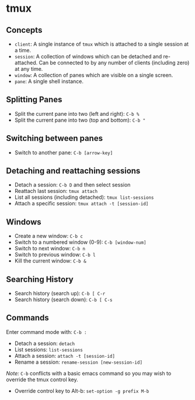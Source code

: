 # tmux

## Concepts

- `client`: A single instance of `tmux` which is attached to a single session at a time.
- `session`: A collection of windows which can be detached and re-attached. Can be connected to by any number of clients (including zero) at any time.
- `window`: A collection of panes which are visible on a single screen.
- `pane`: A single shell instance.

## Splitting Panes

- Split the current pane into two (left and right): `C-b %`
- Split the current pane into two (top and bottom): `C-b "`

## Switching between panes

- Switch to another pane: `C-b [arrow-key]`

## Detaching and reattaching sessions

- Detach a session: `C-b D` and then select session
- Reattach last session: `tmux attach`
- List all sessions (including detached): `tmux list-sessions`
- Attach a specific session: `tmux attach -t [session-id]`

## Windows

- Create a new window: `C-b c`
- Switch to a numbered window (0-9): `C-b [window-num]`
- Switch to next window: `C-b n`
- Switch to previous window: `C-b l`
- Kill the current window: `C-b &`

## Searching History

- Search history (search up): `C-b [ C-r`
- Search history (search down): `C-b [ C-s`

## Commands

Enter command mode with: `C-b :`

- Detach a session: `detach`
- List sessions: `list-sessions`
- Attach a session: `attach -t [session-id]`
- Rename a session: `rename-session [new-session-id]`

*Note:* `C-b` conflicts with a basic emacs command so you may wish to override the tmux control key.

- Override control key to Alt-b: `set-option -g prefix M-b`
